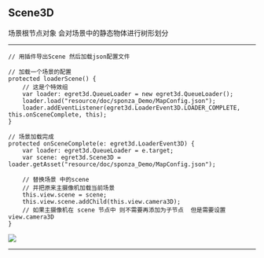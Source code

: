 Scene3D
----------
场景根节点对象 会对场景中的静态物体进行树形划分

----------

	// 用插件导出Scene 然后加载json配置文件

    // 加载一个场景的配置
    protected loaderScene() {
        // 这是个特效组
        var loader: egret3d.QueueLoader = new egret3d.QueueLoader();
        loader.load("resource/doc/sponza_Demo/MapConfig.json");
        loader.addEventListener(egret3d.LoaderEvent3D.LOADER_COMPLETE, this.onSceneComplete, this);
    }

    // 场景加载完成
    protected onSceneComplete(e: egret3d.LoaderEvent3D) {
        var loader: egret3d.QueueLoader = e.target;
        var scene: egret3d.Scene3D = loader.getAsset("resource/doc/sponza_Demo/MapConfig.json");

        // 替换场景 中的scene
        // 并把原来主摄像机加载当前场景
        this.view.scene = scene;
        this.view.scene.addChild(this.view.camera3D);
		// 如果主摄像机在 scene 节点中 则不需要再添加为子节点  但是需要设置 view.camera3D 
    }


![](Img_2.gif)

----------